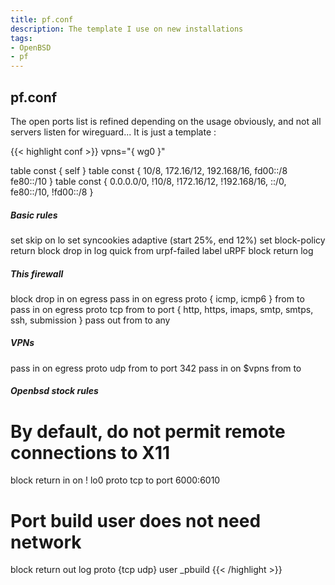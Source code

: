 ```yaml
---
title: pf.conf
description: The template I use on new installations
tags:
- OpenBSD
- pf
---
```


## pf.conf

The open ports list is refined depending on the usage obviously, and not all servers listen for wireguard... It is just a template :

{{< highlight conf >}}
vpns="{ wg0 }"

table <myself>   const { self }
table <private>  const { 10/8, 172.16/12, 192.168/16, fd00::/8 fe80::/10 }
table <internet> const { 0.0.0.0/0, !10/8, !172.16/12, !192.168/16, ::/0, fe80::/10, !fd00::/8 }

##### Basic rules #####
set skip on lo
set syncookies adaptive (start 25%, end 12%)
set block-policy return
block drop in log quick from urpf-failed label uRPF
block return log

##### This firewall #####
block drop in on egress
pass in  on egress proto { icmp, icmp6 } from <internet> to <myself>
pass in  on egress proto tcp from <internet> to <myself> port { http, https, imaps, smtp, smtps, ssh, submission }
pass out from <myself>   to any

##### VPNs #####
pass in on egress proto udp from <internet> to <myself> port 342
pass in on $vpns from <private> to <myself>

##### Openbsd stock rules #####
# By default, do not permit remote connections to X11
block return in on ! lo0 proto tcp to port 6000:6010
# Port build user does not need network
block return out log proto {tcp udp} user _pbuild
{{< /highlight >}}
